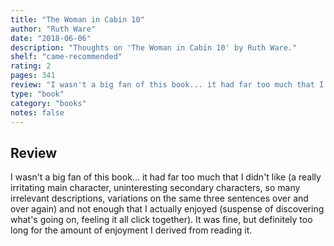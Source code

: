 ```yaml
---
title: "The Woman in Cabin 10"
author: "Ruth Ware"
date: "2018-06-06"
description: "Thoughts on 'The Woman in Cabin 10' by Ruth Ware."
shelf: "came-recommended"
rating: 2
pages: 341
review: "I wasn't a big fan of this book... it had far too much that I didn't like (a really irritating main character, uninteresting secondary characters, so many irrelevant descriptions, variations on the same three sentences over and over again) and not enough that I actually enjoyed (suspense of discovering what's going on, feeling it all click together). It was fine, but definitely too long for the amount of enjoyment I derived from reading it."
type: "book"
category: "books"
notes: false
---
```


## Review

I wasn't a big fan of this book... it had far too much that I didn't like (a really irritating main character, uninteresting secondary characters, so many irrelevant descriptions, variations on the same three sentences over and over again) and not enough that I actually enjoyed (suspense of discovering what's going on, feeling it all click together). It was fine, but definitely too long for the amount of enjoyment I derived from reading it.
